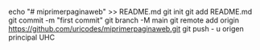 echo "# miprimerpaginaweb" >> README.md 
git init 
git add README.md 
git commit -m "first commit" 
git branch -M main 
git remote add origin https://github.com/uricodes/miprimerpaginaweb.git
 git push - u origen principal
 UHC
